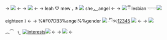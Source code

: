-> ![](https://i.postimg.cc/zvN7LvdS/Untitled77-20240317082939.png) <-
-> ![](https://i.postimg.cc/rw12Pnbf/Untitled83-20240317084915.png) <-
-> leah ♡ mew ₊ ༬ ![](https://i.postimg.cc/7LTnm0dn/IMG-8605.gif) she[ 、](https://en.pronouns.page/@Mewcya)angel <- 
-> ![](https://i.postimg.cc/137vW9ts/IMG-8618.gif) ྀི lesbian 𓎟𓎟![](https://i.postimg.cc/50y0kLm0/IMG-8608.gif) eighteen ꒱ <-
->  %#F07DB3%angel%%gender ![](https://i.postimg.cc/sxJc5zqF/IMG-8612.gif) ‧̍̊ ི୨୧[1](https://megamitensei.fandom.com/wiki/Haru_Okumura)[2](https://projectsekai.fandom.com/wiki/Shinonome_Ena)[3](https://needy-streamer-overload.fandom.com/wiki/Ame-chan)[4](https://psg.fandom.com/wiki/Stocking)[5](https://m.bulbapedia.bulbagarden.net/wiki/Marnie) ![](https://i.postimg.cc/yNJvtwg9/IMG-8613.gif) <-
-> ![](https://i.postimg.cc/2884Vtw6/IMG-8784.gif)‎‏  ‏‎ ‎‎   ︵⏜ ‎‏  ‏‎ 𐔌   [![interests](https://i.postimg.cc/6QM77JRP/Untitled84-20240317092859.png)](https://rentry.co/mewcya)![](https://i.postimg.cc/J4tgjJwP/IMG-8610.gif) <-
-> ![](https://i.postimg.cc/ryGgBGmh/IMG-8621.png) <-